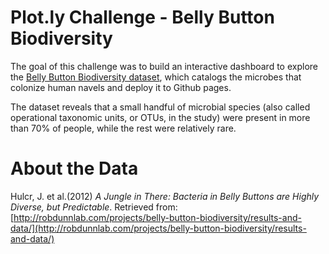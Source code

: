 # Plot.ly Challenge - Belly Button Biodiversity

The goal of this challenge was to build an interactive dashboard to explore the [Belly Button Biodiversity dataset](http://robdunnlab.com/projects/belly-button-biodiversity/), which catalogs the microbes that colonize human navels and deploy it to Github pages.

The dataset reveals that a small handful of microbial species (also called operational taxonomic units, or OTUs, in the study) were present in more than 70% of people, while the rest were relatively rare.


# About the Data

Hulcr, J. et al.(2012) _A Jungle in There: Bacteria in Belly Buttons are Highly Diverse, but Predictable_. Retrieved from: [http://robdunnlab.com/projects/belly-button-biodiversity/results-and-data/](http://robdunnlab.com/projects/belly-button-biodiversity/results-and-data/)



